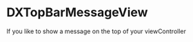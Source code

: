 DXTopBarMessageView
===================

If you like to show a message on the top of your viewController
